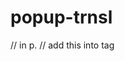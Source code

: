 popup-trnsl
===========

// in p.
// add this into <head> tag

<script type="text/javascript">
    $(function() {
      $(".js__p_start, .js__p_another_start").simplePopup();
    });
</script>
